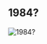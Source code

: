 ## 1984?

![1984?](https://media.giphy.com/media/v1.Y2lkPTc5MGI3NjExeWdrb2tibHh6bmxuZTJ6YTJlcDNiMWp3aW01ejM3dDBic3JwZzJiciZlcD12MV9naWZzX3NlYXJjaCZjdD1n/CjmvTCZf2U3p09Cn0h/giphy.gif)
